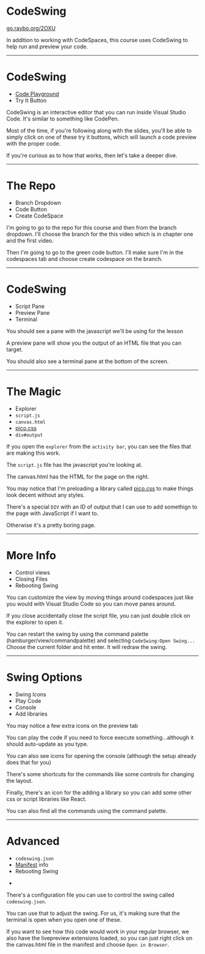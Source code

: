 <!-- .slide: data-state="layout-title" class="bg-dark"-->

# CodeSwing

<div class="slide-link"><a href="https://go.raybo.org/2OXU"><i class="fab fa-slideshare"></i> go.raybo.org/2OXU</a></div>

> >

In addition to working with CodeSpaces, this course uses CodeSwing to help run and preview your code.

---

# CodeSwing

- [Code Playground](https://marketplace.visualstudio.com/items?itemName=codespaces-Contrib.codeswing)
- Try It Button

> >

CodeSwing is an interactive editor that you can run inside Visual Studio Code. It's similar to something like CodePen.

Most of the time, if you're following along with the slides, you'll be able to simply click on one of these try it buttons, which will launch a code preview with the proper code.

If you're curious as to how that works, then let's take a deeper dive.

---

# The Repo

- Branch Dropdown
- Code Button
- Create CodeSpace

I'm going to go to the repo for this course and then from the branch dropdown. I'll choose the branch for the this video which is in chapter one and the first video.

Then I'm going to go to the green code button. I'll make sure I'm in the codespaces tab and choose create codespace on the branch.

---

# CodeSwing

- Script Pane
- Preview Pane
- Terminal

> >

You should see a pane with the javascript we'll be using for the lesson

A preview pane will show you the output of an HTML file that you can target.

You should also see a terminal pane at the bottom of the screen.

---

# The Magic

- Explorer
- `script.js`
- `canvas.html`
- [pico.css](https://picocss.com/)
- `div#output`

> >

If you open the `explorer` from the `activity bar`, you can see the files that are making this work.

The `script.js` file has the javascript you're looking at.

The canvas.html has the HTML for the page on the right.

You may notice that I'm preloading a library called [pico.css](https://picocss.com/) to make things look decent without any styles.

There's a special `DIV` with an ID of output that I can use to add somethign to the page with JavaScript if I want to.

Otherwise it's a pretty boring page.

---

# More Info

- Control views
- Closing Files
- Rebooting Swing

> >

You can customize the view by moving things around codespaces just like you would with Visual Studio Code so you can move panes around.

If you close accidentally close the script file, you can just double click on the explorer to open it.

You can restart the swing by using the command palette (hamburger/view/commandpalette) and selecting `CodeSwing:Open Swing...` Choose the current folder and hit enter. It will redraw the swing.

---

# Swing Options

- Swing Icons
- Play Code
- Console
- Add libraries

> >

You may notice a few extra icons on the preview tab

You can play the code if you need to force execute something...although it should auto-update as you type.

You can also see icons for opening the console (although the setup already does that for you)

There's some shortcuts for the commands like some controls for changing the layout.

Finally, there's an icon for the adding a library so you can add some other css or script libraries like React.

You can also find all the commands using the command palette.

---

# Advanced

- `codeswing.json`
- [Manifest](https://marketplace.visualstudio.com/items?itemName=codespaces-Contrib.codeswing#swing-manifest) info
- Rebooting Swing
- > >

There's a configuration file you can use to control the swing called `codeswing.json`.

You can use that to adjust the swing. For us, it's making sure that the terminal is open when you open one of these.

If you want to see how this code would work in your regular browser, we also have the livepreview extensions loaded, so you can just right click on the canvas.html file in the manifest and choose `Open in Browser`.
